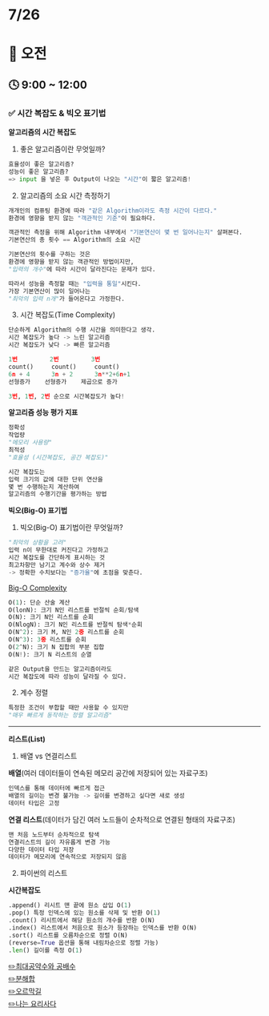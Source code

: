 # 7/26

# 🌇 오전

## 🕓 9:00 ~ 12:00

### ✅ 시간 복잡도 & 빅오 표기법

**알고리즘의 시간 복잡도**

1. 좋은 알고리즘이란 무엇일까?

```py
효율성이 좋은 알고리즘?
성능이 좋은 알고리즘?
=> input 을 넣은 후 Output이 나오는 "시간"이 짧은 알고리즘!
```

2. 알고리즘의 소요 시간 측정하기

```py
개개인의 컴퓨팅 환경에 따라 "같은 Algorithm이라도 측정 시간이 다르다."
환경에 영향을 받지 않는 "객관적인 기준"이 필요하다.
```

```py
객관적인 측정을 위해 Algorithm 내부에서 "기본연산이 몇 번 일어나는지" 살펴본다.
기본연산의 총 횟수 == Algorithm의 소요 시간
```

```py
기본연산의 횟수를 구하는 것은
환경에 영향을 받지 않는 객관적인 방법이지만,
"입력의 개수"에 따라 시간이 달라진다는 문제가 있다.

따라서 성능을 측정할 때는 "입력을 통일"시킨다.
가장 기본연산이 많이 일어나는
"최악의 입력 n개"가 들어온다고 가정한다.
```

3. 시간 복잡도(Time Complexity)

```py
단순하게 Algorithm의 수행 시간을 의미한다고 생각.
시간 복잡도가 높다 -> 느린 알고리즘
시간 복잡도가 낮다 -> 빠른 알고리즘
```

```py
1번         2번         3번
count()     count()     count()
6n + 4      3n + 2      3n**2+6n+1
선형증가    선형증가    제곱으로 증가

3번, 1번, 2번 순으로 시간복잡도가 높다!
```

**알고리즘 성능 평가 지표**

```py
정확성
작업량
"메모리 사용량"
최적성
"효율성 (시간복잡도, 공간 복잡도)"
```

```py
시간 복잡도는
입력 크기의 값에 대한 단위 연산을
몇 번 수행하는지 계산하여
알고리즘의 수행기간을 평가하는 방법
```

**빅오(Big-O) 표기법**

1. 빅오(Big-O) 표기법이란 무엇일까?

```py
"최악의 상황을 고려"
입력 n이 무한대로 커진다고 가정하고
시간 복잡도를 간단하게 표시하는 것
최고차항만 남기고 계수와 상수 제거
-> 정확한 수치보다는 "증가율"에 초점을 맞춘다.
```

[Big-O Complexity](big-o.png)

```py
O(1): 단순 산술 계산
O(lonN): 크기 N인 리스트를 반절씩 순회/탐색
O(N): 크기 N인 리스트를 순회
O(NlogN): 크기 N인 리스트를 반절씩 탐색*순회
O(N^2): 크기 M, N인 2중 리스트를 순회
O(N^3): 3중 리스트를 순회
O(2^N): 크기 N 집합의 부분 집합
O(N!): 크기 N 리스트의 순열
```

```py
같은 Output을 만드는 알고리즘이라도
시간 복잡도에 따라 성능이 달라질 수 있다.
```

2. 계수 정렬

```py
특정한 조건이 부합할 때만 사용할 수 있지만
"매우 빠르게 동작하는 정렬 알고리즘"
```

---

**리스트(List)**

1. 배열 vs 연결리스트

**배열**(여러 데이터들이 연속된 메모리 공간에 저장되어 있는 자료구조)

```py
인덱스를 통해 데이터에 빠르게 접근
배열의 길이는 변경 불가능 -> 길이를 변경하고 싶다면 새로 생성
데이터 타입은 고정
```

**연결 리스트**(데이터가 담긴 여러 노드들이 순차적으로 연결된 형태의 자료구조)

```py
맨 처음 노드부터 순차적으로 탐색
연결리스트의 길이 자유롭게 변경 가능
다양한 데이터 타입 저장
데이터가 메모리에 연속적으로 저장되지 않음
```

2. 파이썬의 리스트

**시간복잡도**

```py
.append() 리시트 맨 끝에 원소 삽입 O(1)
.pop() 특정 인덱스에 있는 원소를 삭제 및 반환 O(1)
.count() 리시트에서 해당 원소의 개수를 반환 O(N)
.index() 리스트에서 처음으로 원소가 등장하는 인덱스를 반환 O(N)
.sort() 리스트를 오름차순으로 정렬 O(N)
(reverse=True 옵션을 통해 내림차순으로 정렬 가능)
.len() 길이를 측정 O(1)
```

[✏️최대공약수와 공배수](../4%EC%A3%BC%EC%B0%A8%202022.08/CodingTest2/01.%EC%B5%9C%EB%8C%80%EA%B3%B5%EC%95%BD%EC%88%98%EC%99%80%20%EC%B5%9C%EC%86%8C%EA%B3%B5%EB%B0%B0%EC%88%98.py)  
[✏️분해합](../4%EC%A3%BC%EC%B0%A8%202022.08/CodingTest2/02.%EB%B6%84%ED%95%B4%ED%95%A9.py)  
[✏️오르막길](../4%EC%A3%BC%EC%B0%A8%202022.08/CodingTest2/03.%EC%98%A4%EB%A5%B4%EB%A7%89%EA%B8%B8.py)  
[✏️나는 요리사다](../4%EC%A3%BC%EC%B0%A8%202022.08/CodingTest2/04.%EB%82%98%EB%8A%94%20%EC%9A%94%EB%A6%AC%EC%82%AC%EB%8B%A4.py)
